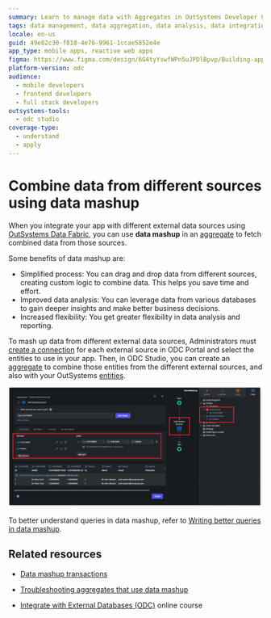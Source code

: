 ```yaml
---
summary: Learn to manage data with Aggregates in OutSystems Developer Cloud (ODC), supporting optimized client-side and server-side queries.
tags: data management, data aggregation, data analysis, data integration, data fabric
locale: en-us
guid: 49e82c30-f818-4e76-9961-1ccae5852e4e
app_type: mobile apps, reactive web apps
figma: https://www.figma.com/design/6G4tyYswfWPn5uJPDlBpvp/Building-apps?node-id=6663-458
platform-version: odc
audience:
  - mobile developers
  - frontend developers
  - full stack developers
outsystems-tools:
  - odc studio
coverage-type:
  - understand
  - apply
---
```


# Combine data from different sources using data mashup

When you integrate your app with different external data sources using [OutSystems Data Fabric](../../../integration-with-systems/external-databases/intro.md), you can use **data mashup** in an [aggregate](aggregate.md) to fetch combined data from those sources.

Some benefits of data mashup are: 

* Simplified process: You can drag and drop data from different sources, creating custom logic to combine data. This helps you save time and effort. 
* Improved data analysis: You can leverage data from various databases to gain deeper insights and make better business decisions.
* Increased flexibility: You get greater flexibility in data analysis and reporting.

To mash up data from different external data sources, Administrators must [create a connection](../../../integration-with-systems/external-databases/create-connection-external-data.md) for each external source in ODC Portal and select the entities to use in your app. Then, in ODC Studio, you can create an [aggregate](aggregate.md) to combine those entities from the different external sources, and also with your OutSystems [entities](../modeling/entity.md).

![Screenshot showing an integration with external sources and an aggregate using data mashup to combine data from the external entities.](images/data-mashup-odcs.png "Aggregate using data mashup from external entities")

To better understand queries in data mashup, refer to [Writing better queries in data mashup](queries.md).

## Related resources

* [Data mashup transactions](transactions-data-mashup.md)

* [Troubleshooting aggregates that use data mashup](data-mashup-errors.md)

* [Integrate with External Databases (ODC)](https://learn.outsystems.com/training/journeys/integrate-external-databases-odc-2644) online course
